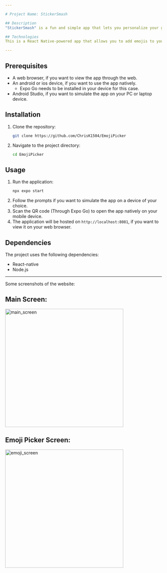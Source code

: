 ```yaml
---

# Project Name: StickerSmash

## Description
"StickerSmash" is a fun and simple app that lets you personalize your gallery photos by adding your favorite emojis. Choose any picture from your gallery, drag and drop emojis onto it, resize them, and save your newly enhanced creations with just a tap. Perfect for adding a touch of fun and expression to your photos! 

## Technologies
This is a React Native-powered app that allows you to add emojis to your gallery photos with ease. Built for both iOS and Android, this cross-platform app lets you select images from your gallery, overlay emojis, customize their size and position, and save the updated photos directly to your device. Third-party components, such as GestureHandler, Animated and Pressable, were used to enable this type of functionality. Android Studio was used throughout the development process to acitvely simulate the app on both iOS and Android.

---
```


## Prerequisites
- A web browser, if you want to view the app through the web.
- An android or ios device, if you want to use the app natively.
   - Expo Go needs to be installed in your device for this case.
- Android Studio, if you want to simulate the app on your PC or laptop device.

## Installation
1. Clone the repository:
    ```bash
    git clone https://github.com/ChrisK1504/EmojiPicker
    ```
2. Navigate to the project directory:
    ```bash
    cd EmojiPicker
    ```

## Usage
1. Run the application:
    ```bash
    npx expo start
    ```
2. Follow the prompts if you want to simulate the app on a device of your choice.
3. Scan the QR code (Through Expo Go) to open the app natively on your mobile device.
4. The application will be hosted on `http://localhost:8081`, if you want to view it on your web browser.

## Dependencies
The project uses the following dependencies:
- React-native
- Node.js

---

Some screenshots of the website:
## Main Screen:
<img width="380" alt="main_screen" src="https://github.com/user-attachments/assets/a0954396-751e-4967-a1dd-d2f986b156c2">

## Emoji Picker Screen:
<img width="380" alt="emoji_screen" src="https://github.com/user-attachments/assets/cad58ee5-a6ff-4bf5-a766-79202ae2f527">




